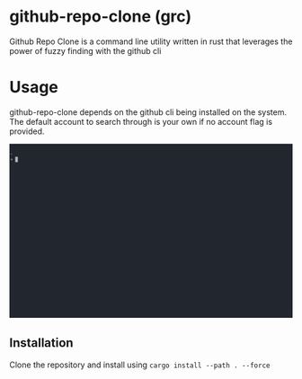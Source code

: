 # github-repo-clone (grc)

Github Repo Clone is a command line utility written in rust that 
leverages the power of fuzzy finding with the github cli

# Usage

github-repo-clone depends on the github cli being installed on the
system. The default account to search through is your own if no account
flag is provided.

![grc-gif](images/grc-gif.gif)

## Installation

Clone the repository and install using ```cargo install --path . --force```
